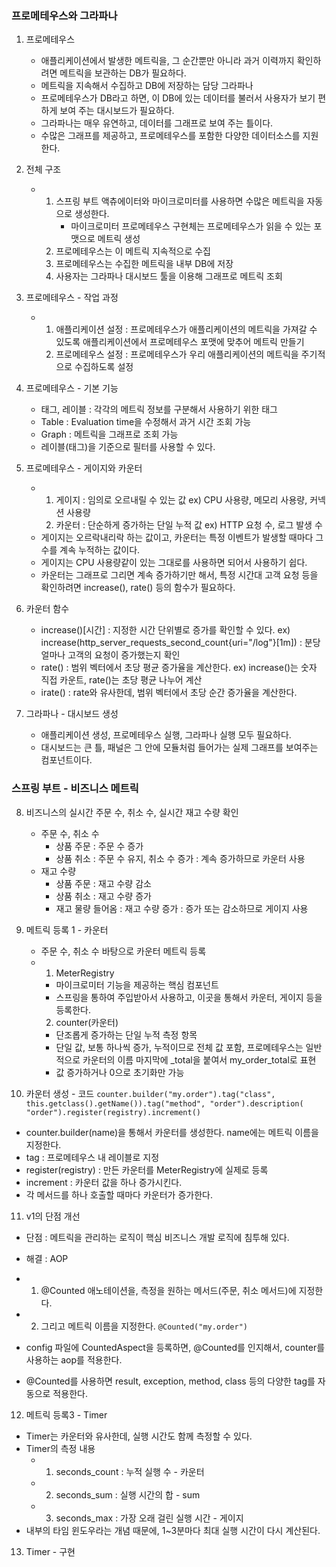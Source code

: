 <h3>프로메테우스와 그라파나</h3>

1. 프로메테우스
    - 애플리케이션에서 발생한 메트릭을, 그 순간뿐만 아니라 과거 이력까지 확인하려면 메트릭을 보관하는 DB가 필요하다.
    - 메트릭을 지속해서 수집하고 DB에 저장하는 담당
   그라파나
    - 프로메테우스가 DB라고 하면, 이 DB에 있는 데이터를 불러서 사용자가 보기 편하게 보여 주는 대시보드가 필요하다.
    - 그라파나는 매우 유연하고, 데이터를 그래프로 보여 주는 틀이다.
    - 수많은 그래프를 제공하고, 프로메테우스를 포함한 다양한 데이터소스를 지원한다.

2. 전체 구조
    - 1. 스프링 부트 액츄에이터와 마이크로미터를 사용하면 수많은 메트릭을 자동으로 생성한다.
         - 마이크로미터 프로메테우스 구현체는 프로메테우스가 읽을 수 있는 포맷으로 메트릭 생성
      2. 프로메테우스는 이 메트릭 지속적으로 수집
      3. 프로메테우스는 수집한 메트릭을 내부 DB에 저장
      4. 사용자는 그라파나 대시보드 툴을 이용해 그래프로 메트릭 조회

3. 프로메테우스 - 작업 과정
   - 1. 애플리케이션 설정 : 프로메테우스가 애플리케이션의 메트릭을 가져갈 수 있도록 애플리케이션에서 프로메테우스 포맷에 
         맞추어 메트릭 만들기
     2. 프로메테우스 설정 : 프로메테우스가 우리 애플리케이션의 메트릭을 주기적으로 수집하도록 설정

4. 프로메테우스 - 기본 기능
   - 태그, 레이블 : 각각의 메트릭 정보를 구분해서 사용하기 위한 태그
   - Table : Evaluation time을 수정해서 과거 시간 조회 가능
   - Graph : 메트릭을 그래프로 조회 가능
   - 레이블(태그)을 기준으로 필터를 사용할 수 있다.

5. 프로메테우스 - 게이지와 카운터
   - 1. 게이지 : 임의로 오르내릴 수 있는 값
      ex) CPU 사용량, 메모리 사용량, 커넥션 사용량
     2. 카운터 : 단순하게 증가하는 단일 누적 값
      ex) HTTP 요청 수, 로그 발생 수
   - 게이지는 오르락내리락 하는 값이고, 카운터는 특정 이벤트가 발생할 때마다 그 수를 계속 누적하는 값이다.
   - 게이지는 CPU 사용량같이 있는 그대로를 사용하면 되어서 사용하기 쉽다.
   - 카운터는 그래프로 그리면 계속 증가하기만 해서, 특정 시간대 고객 요청 등을 확인하려면 increase(), rate() 등의 함수가 필요하다.

6. 카운터 함수
   - increase()[시간] : 지정한 시간 단위별로 증가를 확인할 수 있다.
      ex) increase(http_server_requests_second_count{uri="/log"}[1m]) : 분당 얼마나 고객의 요청이 증가했는지 확인
   - rate() : 범위 벡터에서 초당 평균 증가율을 계산한다.
      ex) increase()는 숫자 직접 카운트, rate()는 초당 평균 나누어 계산
   - irate() : rate와 유사한데, 범위 벡터에서 초당 순간 증가율을 계산한다.

7. 그라파나 - 대시보드 생성
   - 애플리케이션 생성, 프로메테우스 실행, 그라파나 실행 모두 필요하다.
   - 대시보드는 큰 틀, 패널은 그 안에 모듈처럼 들어가는 실제 그래프를 보여주는 컴포넌트이다.

<h3>스프링 부트 - 비즈니스 메트릭</h3>

8. 비즈니스의 실시간 주문 수, 취소 수, 실시간 재고 수량 확인
   - 주문 수, 취소 수
      - 상품 주문 : 주문 수 증가
      - 상품 취소 : 주문 수 유지, 취소 수 증가 : 계속 증가하므로 카운터 사용
   - 재고 수량
      - 상품 주문 : 재고 수량 감소
      - 상품 취소 : 재고 수량 증가
      - 재고 물량 들어옴 : 재고 수량 증가 : 증가 또는 감소하므로 게이지 사용

9. 메트릭 등록 1 - 카운터
   - 주문 수, 취소 수 바탕으로 카운터 메트릭 등록
   - 1. MeterRegistry
      - 마이크로미터 기능을 제공하는 핵심 컴포넌트
      - 스프링을 통하여 주입받아서 사용하고, 이곳을 통해서 카운터, 게이지 등을 등록한다.
     2. counter(카운터)
      - 단조롭게 증가하는 단일 누적 측정 항목
      - 단일 값, 보통 하나씩 증가, 누적이므로 전체 값 포함, 프로메테우스는 일반적으로 카운터의 이름 마지막에 _total을 붙여서 
         my_order_total로 표현
      - 값 증가하거나 0으로 초기화만 가능

10. 카운터 생성 - 코드
   ``counter.builder("my.order").tag("class", this.getclass().getName()).tag("method", "order").description(
"order").register(registry).increment()``

   - counter.builder(name)을 통해서 카운터를 생성한다. name에는 메트릭 이름을 지정한다.
   - tag : 프로메테우스 내 레이블로 지정
   - register(registry) : 만든 카운터를 MeterRegistry에 실제로 등록
   - increment : 카운터 값을 하나 증가시킨다.
   - 각 메서드를 하나 호출할 때마다 카운터가 증가한다.
   
11. v1의 단점 개선
   - 단점 : 메트릭을 관리하는 로직이 핵심 비즈니스 개발 로직에 침투해 있다.
   - 해결 : AOP
   - 1. @Counted 애노테이션을, 측정을 원하는 메서드(주문, 취소 메서드)에 지정한다.
   - 2. 그리고 메트릭 이름을 지정한다. ``@Counted("my.order")``

   - config 파일에 CountedAspect을 등록하면, @Counted를 인지해서, counter를 사용하는 aop를 적용한다.
   - @Counted를 사용하면 result, exception, method, class 등의 다양한 tag를 자동으로 적용한다.
   

12. 메트릭 등록3 - Timer
   - Timer는 카운터와 유사한데, 실행 시간도 함께 측정할 수 있다.
   - Timer의 측정 내용
      - 1. seconds_count : 누적 실행 수 - 카운터
      - 2. seconds_sum : 실행 시간의 합 - sum
      - 3. seconds_max : 가장 오래 걸린 실행 시간 - 게이지
   - 내부의 타임 윈도우라는 개념 때문에, 1~3분마다 최대 실행 시간이 다시 계산된다.

13. Timer - 구현





















